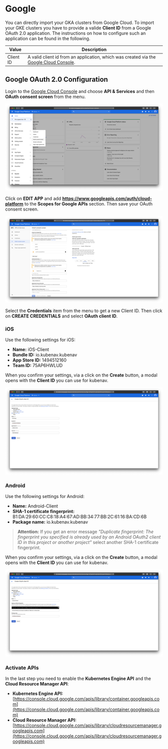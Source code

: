 # Google

You can directly import your GKA clusters from Google Cloud. To import your GKE clusters you have to provide a valide **Client ID** from a Google OAuth 2.0 application. The instructions on how to configure such an application can be found in the following.

| Value | Description |
| ----- | ----------- |
| Client ID | A valid client id from an application, which was created via the [Google Cloud Console](https://console.cloud.google.com). |

## Google OAuth 2.0 Configuration

Login to the [Google Cloud Console](https://console.cloud.google.com) and choose **API & Services** and then **OAuth consent screen** from the menu.

![Google OAuth 2.0 Configuration](../images/mobile/google-1.png)

Click on **EDIT APP** and add **https://www.googleapis.com/auth/cloud-platform** to the **Scopes for Google APIs** section. Then save your OAuth consent screen.

![Google OAuth 2.0 Configuration](../images/mobile/google-2.png)

Select the **Credentials** item from the menu to get a new Client ID. Then click on **CREATE CREDENTIALS** and select **OAuth client ID**.

### iOS

Use the following settings for iOS:

- **Name:** iOS-Client
- **Bundle ID:** io.kubenav.kubenav
- **App Store ID:** 1494512160
- **Team ID:** 75AP6HWLUD

When you confirm your settings, via a click on the **Create** button, a modal opens with the **Client ID** you can use for kubenav.

![Google OAuth 2.0 Configuration](../images/mobile/google-3.png)

### Android

Use the following settings for Android:

- **Name:** Android-Client
- **SHA-1 certificate fingerprint:** B1:DA:29:60:CC:C8:18:A4:67:AD:BB:34:77:BB:2C:61:16:BA:CD:6B
- **Package name:** io.kubenav.kubenav

> **Attention:** If you get an error message *"Duplicate fingerprint: The fingerprint you specified is already used by an Android OAuth2 client ID in this project or another project"* select another SHA-1 certificate fingerprint.

When you confirm your settings, via a click on the **Create** button, a modal opens with the **Client ID** you can use for kubenav.

![Google OAuth 2.0 Configuration](../images/mobile/google-4.png)

### Activate APIs

In the last step you need to enable the **Kubernetes Engine API** and the **Cloud Resource Manager API**:

- **Kubernetes Engine API:** [https://console.cloud.google.com/apis/library/container.googleapis.com](https://console.cloud.google.com/apis/library/container.googleapis.com)
- **Cloud Resource Manager API:** [https://console.cloud.google.com/apis/library/cloudresourcemanager.googleapis.com](https://console.cloud.google.com/apis/library/cloudresourcemanager.googleapis.com)
